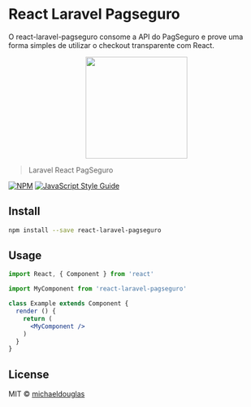 # React Laravel Pagseguro

O react-laravel-pagseguro consome a API do PagSeguro e prove uma forma
simples de utilizar o checkout transparente com React.

<p align="center"><img src="https://atitude-files.s3-sa-east-1.amazonaws.com/LogoReactLaravelPagSeguro.png" width="200"></p>

> Laravel React PagSeguro

[![NPM](https://img.shields.io/npm/v/react-laravel-pagseguro.svg)](https://www.npmjs.com/package/react-laravel-pagseguro) [![JavaScript Style Guide](https://img.shields.io/badge/code_style-standard-brightgreen.svg)](https://standardjs.com)

## Install

```bash
npm install --save react-laravel-pagseguro
```

## Usage

```jsx
import React, { Component } from 'react'

import MyComponent from 'react-laravel-pagseguro'

class Example extends Component {
  render () {
    return (
      <MyComponent />
    )
  }
}
```

## License

MIT © [michaeldouglas](https://github.com/michaeldouglas)
